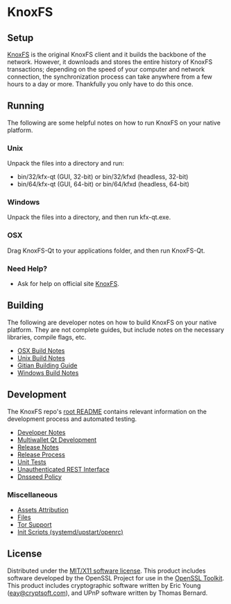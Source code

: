 KnoxFS
=====================

Setup
---------------------
[KnoxFS](https://knoxfs.com) is the original KnoxFS client and it builds the backbone of the network. However, it downloads and stores the entire history of KnoxFS transactions; depending on the speed of your computer and network connection, the synchronization process can take anywhere from a few hours to a day or more. Thankfully you only have to do this once.

Running
---------------------
The following are some helpful notes on how to run KnoxFS on your native platform.

### Unix

Unpack the files into a directory and run:

- bin/32/kfx-qt (GUI, 32-bit) or bin/32/kfxd (headless, 32-bit)
- bin/64/kfx-qt (GUI, 64-bit) or bin/64/kfxd (headless, 64-bit)

### Windows

Unpack the files into a directory, and then run kfx-qt.exe.

### OSX

Drag KnoxFS-Qt to your applications folder, and then run KnoxFS-Qt.

### Need Help?

* Ask for help on official site [KnoxFS](https://knoxfs.com).

Building
---------------------
The following are developer notes on how to build KnoxFS on your native platform. They are not complete guides, but include notes on the necessary libraries, compile flags, etc.

- [OSX Build Notes](build-osx.md)
- [Unix Build Notes](build-unix.md)
- [Gitian Building Guide](gitian-building.md)
- [Windows Build Notes](build-windows.md)

Development
---------------------
The KnoxFS repo's [root README](https://github.com/kfxcoin/kfxcoin/blob/master/README.md) contains relevant information on the development process and automated testing.

- [Developer Notes](developer-notes.md)
- [Multiwallet Qt Development](multiwallet-qt.md)
- [Release Notes](release-notes.md)
- [Release Process](release-process.md)
- [Unit Tests](unit-tests.md)
- [Unauthenticated REST Interface](REST-interface.md)
- [Dnsseed Policy](dnsseed-policy.md)


### Miscellaneous
- [Assets Attribution](assets-attribution.md)
- [Files](files.md)
- [Tor Support](tor.md)
- [Init Scripts (systemd/upstart/openrc)](init.md)

License
---------------------
Distributed under the [MIT/X11 software license](http://www.opensource.org/licenses/mit-license.php).
This product includes software developed by the OpenSSL Project for use in the [OpenSSL Toolkit](https://www.openssl.org/). This product includes
cryptographic software written by Eric Young ([eay@cryptsoft.com](mailto:eay@cryptsoft.com)), and UPnP software written by Thomas Bernard.
